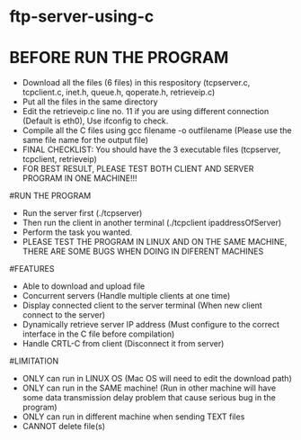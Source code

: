 # ftp-server-using-c
# BEFORE RUN THE PROGRAM
- Download all the files (6 files) in this respository (tcpserver.c, tcpclient.c, inet.h, queue.h, qoperate.h, retrieveip.c)
- Put all the files in the same directory
- Edit the retrieveip.c line no. 11 if you are using different connection (Default is eth0), Use ifconfig to check.
- Compile all the C files using gcc filename -o outfilename (Please use the same file name for the output file)
- FINAL CHECKLIST: You should have the 3 executable files (tcpserver, tcpclient, retrieveip)
- FOR BEST RESULT, PLEASE TEST BOTH CLIENT AND SERVER PROGRAM IN ONE MACHINE!!!

#RUN THE PROGRAM
- Run the server first (./tcpserver)
- Then run the client in another terminal (./tcpclient ipaddressOfServer)
- Perform the task you wanted.
- PLEASE TEST THE PROGRAM IN LINUX AND ON THE SAME MACHINE, THERE ARE SOME BUGS WHEN DOING IN DIFERENT MACHINES

#FEATURES
- Able to download and upload file
- Concurrent servers (Handle multiple clients at one time)
- Display connected client to the server terminal (When new client connect to the server)
- Dynamically retrieve server IP address (Must configure to the correct interface in the C file before compilation)
- Handle CRTL-C from client (Disconnect it from server)

#LIMITATION
- ONLY can run in LINUX OS (Mac OS will need to edit the download path)
- ONLY can run in the SAME machine! (Run in other machine will have some data transmission delay problem that cause serious bug in the program)
- ONLY can run in different machine when sending TEXT files
- CANNOT delete file(s)
